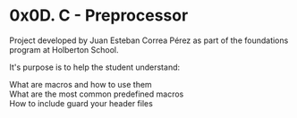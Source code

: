 # 0x0D. C - Preprocessor

Project developed by Juan Esteban Correa Pérez as part of the foundations program at Holberton School.

It's purpose is to help the student understand:

What are macros and how to use them  
What are the most common predefined macros  
How to include guard your header files  
